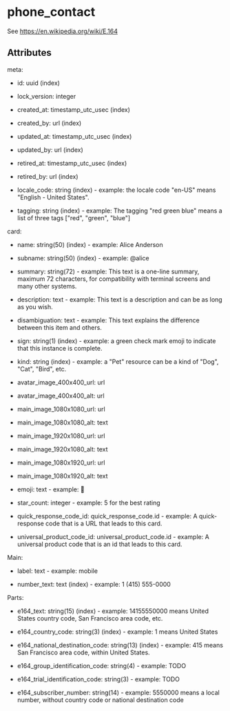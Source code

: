 # phone_contact


See https://en.wikipedia.org/wiki/E.164


## Attributes

meta:

  * id: uuid (index)

  * lock_version: integer

  * created_at: timestamp_utc_usec (index)

  * created_by: url (index)

  * updated_at: timestamp_utc_usec (index)

  * updated_by: url (index)

  * retired_at: timestamp_utc_usec (index)

  * retired_by: url (index)

  * locale_code: string (index) - example: the locale code "en-US" means "English - United States".

  * tagging: string (index) - example: The tagging "red green blue" means a list of three tags ["red", "green", "blue"]

card:

  * name: string(50) (index) - example: Alice Anderson

  * subname: string(50) (index) - example: @alice

  * summary: string(72) - example: This text is a one-line summary, maximum 72 characters, for compatibility with terminal screens and many other systems.

  * description: text - example: This text is a description and can be as long as you wish.

  * disambiguation: text - example: This text explains the difference between this item and others.

  * sign: string(1) (index) - example: a green check mark emoji to indicate that this instance is complete.

  * kind: string (index) - example: a "Pet" resource can be a kind of "Dog", "Cat", "Bird", etc.

  * avatar_image_400x400_url: url

  * avatar_image_400x400_alt: url

  * main_image_1080x1080_url: url

  * main_image_1080x1080_alt: text

  * main_image_1920x1080_url: url

  * main_image_1920x1080_alt: text

  * main_image_1080x1920_url: url

  * main_image_1080x1920_alt: text

  * emoji: text - example: 🚀

  * star_count: integer - example: 5 for the best rating

  * quick_response_code_id: quick_response_code.id - example: A quick-response code that is a URL that leads to this card.

  * universal_product_code_id: universal_product_code.id - example: A universal product code that is an id that leads to this card.

Main:

  * label: text - example: mobile

  * number_text: text (index) - example: 1 (415) 555-0000

Parts:

  * e164_text: string(15) (index) - example: 14155550000 means United States country code, San Francisco area code, etc.

  * e164_country_code: string(3) (index) - example: 1 means United States

  * e164_national_destination_code: string(13) (index) - example: 415 means San Francisco area code, within United States.

  * e164_group_identification_code: string(4) - example: TODO

  * e164_trial_identification_code: string(3) - example: TODO

  * e164_subscriber_number: string(14) - example: 5550000 means a local number, without country code or national destination code

